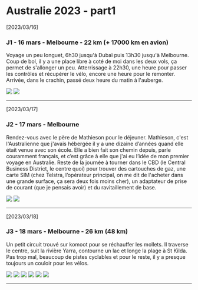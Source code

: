 # Australie 2023 - part1

[2023/03/16]

### J1 - 16 mars - Melbourne - 22 km (+ 17000 km en avion)

Voyage un peu longuet, 6h30 jusqu'à Dubaï puis 13h30 jusqu'à Melbourne. Coup de bol, il y a une place libre à coté de moi dans les deux vols, ça permet de s'allonger un peu. Atterrissage à 22h30, une heure pour passer les contrôles et récupérer le vélo, encore une heure pour le remonter. Arrivée, dans le crachin, passé deux heure du matin à l'auberge.

![](IMG_20230316_133237.jpg)
![](IMG_20230316_143030.jpg)
______
[2023/03/17]

### J2 - 17 mars - Melbourne

Rendez-vous avec le père de Mathieson pour le déjeuner. Mathieson, c'est l'Australienne que j'avais hébergée il y a une dizaine d’années quand elle était venue avec son école. Elle a bien fait son chemin depuis, parle couramment français, et c’est grâce à elle que j'ai eu l’idée de mon premier voyage en Australie. Reste de la journée à tourner dans le CBD (le Central Business District, le centre quoi) pour trouver des cartouches de gaz, une carte SIM (chez Telstra, l’opérateur principal, on me dit de l'acheter dans une grande surface, ça sera deux fois moins cher), un adaptateur de prise de courant (que je pensais avoir) et du ravitaillement de base.

![](IMG_20230317_124026.jpg)
![](IMG_20230317_160425.jpg)
______
[2023/03/18]

### J3 - 18 mars - Melbourne - 26 km (48 km)

Un petit circuit trouvé sur komoot pour se réchauffer les mollets. Il traverse le centre, suit la rivière Yarra, contourne un lac et longe la plage à St Kilda. Pas trop mal, beaucoup de pistes cyclables et pour le reste, il y a presque toujours un couloir pour les vélos.

![](circuit-melbourne.png)
![](IMG_20230318_135221.jpg)
![](IMG_20230318_143802.jpg)
![](IMG_20230318_144313.jpg)
![](IMG_20230318_152820.jpg)
![](IMG_20230318_175131.jpg)
______
